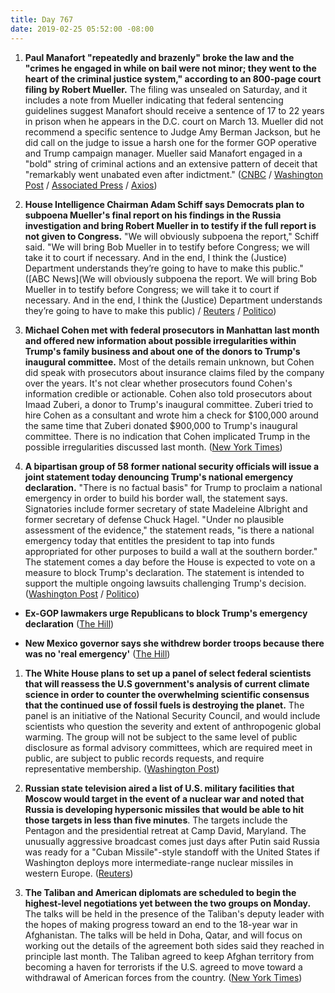 ```yaml
---
title: Day 767
date: 2019-02-25 05:52:00 -08:00
---
```


1. **Paul Manafort "repeatedly and brazenly" broke the law and the "crimes he engaged in while on bail were not minor; they went to the heart of the criminal justice system," according to an 800-page court filing by Robert Mueller.** The filing was unsealed on Saturday, and it includes a note from Mueller indicating that federal sentencing guidelines suggest Manafort should receive a sentence of 17 to 22 years in prison when he appears in the D.C. court on March 13. Mueller did not recommend a specific sentence to Judge Amy Berman Jackson, but he did call on the judge to issue a harsh one for the former GOP operative and Trump campaign manager. Mueller said Manafort engaged in a "bold" string of criminal actions and an extensive pattern of deceit that "remarkably went unabated even after indictment." ([CNBC](https://www.cnbc.com/2019/02/23/robert-mueller-drops-800-page-sentencing-memo-on-paul-manafort.html) / [Washington Post](http://www.washingtonpost.com/local/legal-issues/paul-manafort-a-hardened-and-bold-criminal-mueller-prosecutors-tell-judge/2019/02/23/690bd33c-3542-11e9-af5b-b51b7ff322e9_story.html) / [Associated Press](https://www.apnews.com/284652f3b06d478bb16b90d1f957e29c) / [Axios](https://www.axios.com/paul-manafort-mueller-sentencing-memo-582eacb7-dad4-4aa6-9b48-6557e0ee206a.html))

2. **House Intelligence Chairman Adam Schiff says Democrats plan to subpoena Mueller's final report on his findings in the Russia investigation and bring Robert Mueller in to testify if the full report is not given to Congress.** "We will obviously subpoena the report," Schiff said. "We will bring Bob Mueller in to testify before Congress; we will take it to court if necessary. And in the end, I think the (Justice) Department understands they’re going to have to make this public." ([ABC News](We will obviously subpoena the report. We will bring Bob Mueller in to testify before Congress; we will take it to court if necessary. And in the end, I think the (Justice) Department understands they’re going to have to make this public) / [Reuters](https://www.reuters.com/article/us-usa-trump-russia-idUSKCN1QD0V6) / [Politico](https://www.politico.com/story/2019/02/24/adam-schiff-mueller-report-1182516))

3. **Michael Cohen met with federal prosecutors in Manhattan last month and offered new information about possible irregularities within Trump's family business and about one of the donors to Trump's inaugural committee.** Most of the details remain unknown, but Cohen did speak with prosecutors about insurance claims filed by the company over the years. It's not clear whether prosecutors found Cohen's information credible or actionable. Cohen also told prosecutors about Imaad Zuberi, a donor to Trump's inaugural committee. Zuberi tried to hire Cohen as a consultant and wrote him a check for $100,000 around the same time that Zuberi donated $900,000 to Trump's inaugural committee. There is no indication that Cohen implicated Trump in the possible irregularities discussed last month. ([New York Times](https://www.nytimes.com/2019/02/22/us/politics/michael-cohen-prosecutors-trump-organization.html))

4. **A bipartisan group of 58 former national security officials will issue a joint statement today denouncing Trump's national emergency declaration.** "There is no factual basis" for Trump to proclaim a national emergency in order to build his border wall, the statement says. Signatories include former secretary of state Madeleine Albright and former secretary of defense Chuck Hagel. "Under no plausible assessment of the evidence," the statement reads, "is there a national emergency today that entitles the president to tap into funds appropriated for other purposes to build a wall at the southern border." The statement comes a day before the House is expected to vote on a measure to block Trump's declaration. The statement is intended to support the multiple ongoing lawsuits challenging Trump's decision. ([Washington Post](http://www.washingtonpost.com/world/national-security/former-senior-national-security-officials-to-issue-declaration-on-national-emergency/2019/02/24/3e4908c6-3859-11e9-a2cd-307b06d0257b_story.html) / [Politico](https://www.politico.com/story/2019/02/24/national-security-trump-emergency-declaration-1182732))

* **Ex-GOP lawmakers urge Republicans to block Trump's emergency declaration** ([The Hill](https://thehill.com/homenews/house/431374-ex-gop-lawmakers-pen-letter-urging-current-republicans-to-block-trumps))

* **New Mexico governor says she withdrew border troops because there was no 'real emergency'** ([The Hill](https://thehill.com/latino/431352-new-mexico-governor-says-she-withdrew-border-troops-because-there-was-no-real))

1. **The White House plans to set up a panel of select federal scientists that will reassess the U.S government's analysis of current climate science in order to counter the overwhelming scientific consensus that the continued use of fossil fuels is destroying the planet.** The panel is an initiative of the National Security Council, and would include scientists who question the severity and extent of anthropogenic global warming. The group will not be subject to the same level of public disclosure as formal advisory committees, which are required meet in public, are subject to public records requests, and require representative membership. ([Washington Post](http://www.washingtonpost.com/national/health-science/white-house-to-select-federal-scientists-to-reassess-government-climate-findings-sources-say/2019/02/24/49cd0a84-37dd-11e9-af5b-b51b7ff322e9_story.html))

2. **Russian state television aired a list of U.S. military facilities that Moscow would target in the event of a nuclear war and noted that Russia is developing hypersonic missiles that would be able to hit those targets in less than five minutes**. The targets include the Pentagon and the presidential retreat at Camp David, Maryland. The unusually aggressive broadcast comes just days after Putin said Russia was ready for a "Cuban Missile"-style standoff with the United States if Washington deploys more intermediate-range nuclear missiles in western Europe. ([Reuters](https://www.reuters.com/article/us-usa-nuclear-russia-idUSKCN1QE1DM))

3. **The Taliban and American diplomats are scheduled to begin the highest-level negotiations yet between the two groups on Monday.** The talks will be held in the presence of the Taliban's deputy leader with the hopes of making progress toward an end to the 18-year war in Afghanistan. The talks will be held in Doha, Qatar, and will focus on working out the details of the agreement both sides said they reached in principle last month. The Taliban agreed to keep Afghan territory from becoming a haven for terrorists if the U.S. agreed to move toward a withdrawal of American forces from the country. ([New York Times](https://www.nytimes.com/2019/02/25/world/asia/us-taliban-talks-afghanistan-qatar-baradar.html))